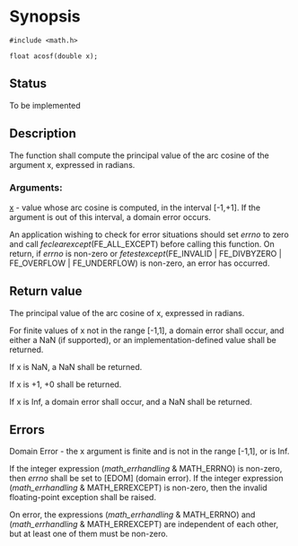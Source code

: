 # Synopsis

`#include <math.h>`

`float acosf(double x);`

## Status

To be implemented

## Description

The function shall compute the principal value of the arc cosine of the argument x, expressed in radians.

### Arguments:

<u>x</u> - value whose arc cosine is computed, in the interval [-1,+1].
If the argument is out of this interval, a domain error occurs.

An application wishing to check for error situations should set <i>errno</i> to zero and call <i>feclearexcept</i>(FE_ALL_EXCEPT) before calling this function. On return, if <i>errno</i> is non-zero or <i>fetestexcept</i>(FE_INVALID | FE_DIVBYZERO | FE_OVERFLOW | FE_UNDERFLOW) is non-zero, an error has occurred.

## Return value

The principal value of the arc cosine of x, expressed in radians.

For finite values of x not in the range [-1,1], a domain error shall occur, and either a NaN (if supported), or an implementation-defined value shall be returned.

If x is NaN, a NaN shall be returned.

If x is +1, +0 shall be returned.

If x is Inf, a domain error shall occur, and a NaN shall be returned. 

## Errors

Domain Error - the x argument is finite and is not in the range [-1,1], or is Inf.

If the integer expression (<i>math_errhandling</i> & MATH_ERRNO) is non-zero, then <i>errno</i> shall be set to [EDOM] (domain error). If the integer expression (<i>math_errhandling</i> & MATH_ERREXCEPT) is non-zero, then the invalid floating-point exception shall be raised.

On error, the expressions (<i>math_errhandling</i> & MATH_ERRNO) and (<i>math_errhandling </i>& MATH_ERREXCEPT) are independent of each other, but at least one of them must be non-zero.

